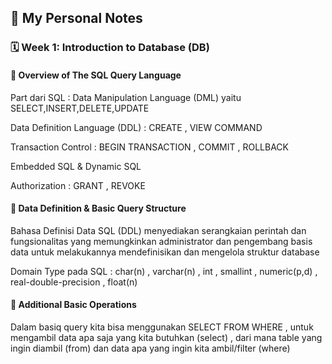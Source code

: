 ## 📘 My Personal Notes

### 🗓️ Week 1: Introduction to Database (DB)

#### 📍 Overview of The SQL Query Language

Part dari SQL : Data Manipulation Language (DML) yaitu SELECT,INSERT,DELETE,UPDATE

Data Definition Language (DDL) : CREATE , VIEW COMMAND

Transaction Control : BEGIN TRANSACTION , COMMIT , ROLLBACK

Embedded SQL & Dynamic SQL

Authorization : GRANT , REVOKE

#### 📍 Data Definition & Basic Query Structure

Bahasa Definisi Data SQL (DDL) menyediakan serangkaian perintah
dan fungsionalitas yang memungkinkan administrator dan pengembang basis data untuk melakukannya
mendefinisikan dan mengelola struktur database

Domain Type pada SQL : char(n) , varchar(n) , int , smallint , numeric(p,d) , real-double-precision , float(n)


#### 📍 Additional Basic Operations

Dalam basiq query kita bisa menggunakan SELECT FROM WHERE , untuk mengambil data apa saja yang kita butuhkan (select) , dari mana table yang ingin diambil (from) dan data apa yang ingin kita ambil/filter (where)

